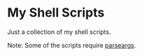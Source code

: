 # My Shell Scripts

Just a collection of my shell scripts.

Note: Some of the scripts require [parseargs](https://github.com/rakus/parseargs).

